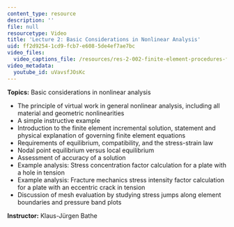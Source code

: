 ```yaml
---
content_type: resource
description: ''
file: null
resourcetype: Video
title: 'Lecture 2: Basic Considerations in Nonlinear Analysis'
uid: ff2d9254-1cd9-fcb7-e608-5de4ef7ae7bc
video_files:
  video_captions_file: /resources/res-2-002-finite-element-procedures-for-solids-and-structures-spring-2010/nonlinear/lecture-2/uVavsfJOsKc.vtt
video_metadata:
  youtube_id: uVavsfJOsKc
---
```


**Topics:** Basic considerations in nonlinear analysis

*   The principle of virtual work in general nonlinear analysis, including all material and geometric nonlinearities
*   A simple instructive example
*   Introduction to the finite element incremental solution, statement and physical explanation of governing finite element equations
*   Requirements of equilibrium, compatibility, and the stress-strain law
*   Nodal point equilibrium versus local equilibrium
*   Assessment of accuracy of a solution
*   Example analysis: Stress concentration factor calculation for a plate with a hole in tension
*   Example analysis: Fracture mechanics stress intensity factor calculation for a plate with an eccentric crack in tension
*   Discussion of mesh evaluation by studying stress jumps along element boundaries and pressure band plots

**Instructor:** Klaus-Jürgen Bathe
